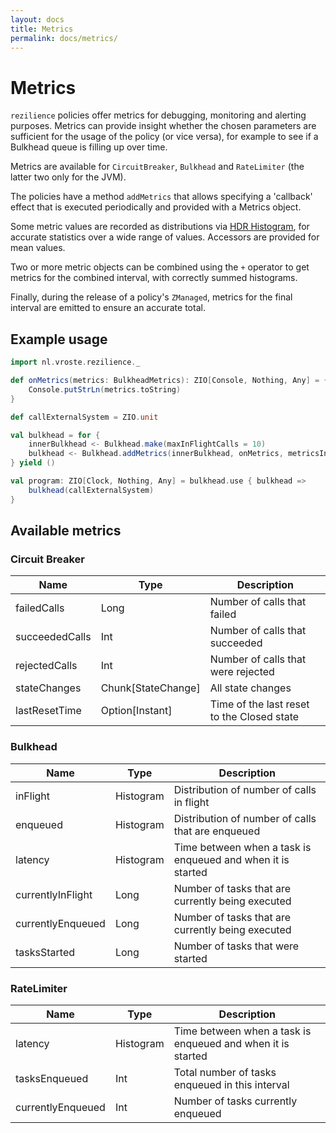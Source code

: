```yaml
---
layout: docs
title: Metrics
permalink: docs/metrics/
---
```


# Metrics

`rezilience` policies offer metrics for debugging, monitoring and alerting purposes. Metrics can provide insight whether the chosen parameters are sufficient for the usage of the policy (or vice versa), for example to see if a Bulkhead queue is filling up over time.

Metrics are available for `CircuitBreaker`, `Bulkhead` and `RateLimiter` (the latter two only for the JVM).

The policies have a method `addMetrics` that allows specifying a 'callback' effect that is executed periodically and provided with a Metrics object. 

Some metric values are recorded as distributions via [HDR Histogram](https://hdrhistogram.github.io/HdrHistogram/), for accurate statistics over a wide range of values. Accessors are provided for mean values.

Two or more metric objects can be combined using the `+` operator to get metrics for the combined interval, with correctly summed histograms.

Finally, during the release of a policy's `ZManaged`, metrics for the final interval are emitted to ensure an accurate total. 

## Example usage

```scala mdoc:silent
import nl.vroste.rezilience._

def onMetrics(metrics: BulkheadMetrics): ZIO[Console, Nothing, Any] = {
    Console.putStrLn(metrics.toString)
}

def callExternalSystem = ZIO.unit

val bulkhead = for {
    innerBulkhead <- Bulkhead.make(maxInFlightCalls = 10)
    bulkhead <- Bulkhead.addMetrics(innerBulkhead, onMetrics, metricsInterval = 10.seconds)
} yield ()

val program: ZIO[Clock, Nothing, Any] = bulkhead.use { bulkhead =>
    bulkhead(callExternalSystem)
}

```

## Available metrics

### Circuit Breaker

| Name         | Type       | Description                         |
|----------------|-----------------------------------------------------|-------------------------------------|
| failedCalls | Long | Number of calls that failed |
| succeededCalls | Int | Number of calls that succeeded |
| rejectedCalls | Int | Number of calls that were rejected |
| stateChanges | Chunk[StateChange] | All state changes |
| lastResetTime | Option[Instant] | Time of the last reset to the Closed state |

### Bulkhead

| Name         | Type       | Description                         |
|----------------|-----------------------------------------------------|-------------------------------------|
| inFlight | Histogram | Distribution of number of calls in flight |
| enqueued | Histogram | Distribution of number of calls that are enqueued |
| latency | Histogram | Time between when a task is enqueued and when it is started |
| currentlyInFlight | Long | Number of tasks that are currently being executed |
| currentlyEnqueued | Long | Number of tasks that are currently being executed |
| tasksStarted | Long | Number of tasks that were started |

### RateLimiter

| Name         | Type       | Description                         |
|----------------|-----------------------------------------------------|-------------------------------------|
| latency | Histogram | Time between when a task is enqueued and when it is started |
| tasksEnqueued | Int | Total number of tasks enqueued in this interval |
| currentlyEnqueued | Int | Number of tasks currently enqueued |
